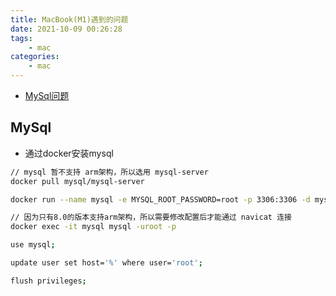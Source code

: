 ```yaml
---
title: MacBook(M1)遇到的问题
date: 2021-10-09 00:26:28
tags:
    - mac
categories:
    - mac
---
```


* [MySql问题](#mysql)

### <h2 id="mysql">MySql</h2>

* 通过docker安装mysql

``` bash
// mysql 暂不支持 arm架构，所以选用 mysql-server
docker pull mysql/mysql-server

docker run --name mysql -e MYSQL_ROOT_PASSWORD=root -p 3306:3306 -d mysql/mysql-server

// 因为只有8.0的版本支持arm架构，所以需要修改配置后才能通过 navicat 连接
docker exec -it mysql mysql -uroot -p

use mysql;

update user set host='%' where user='root';

flush privileges;
```